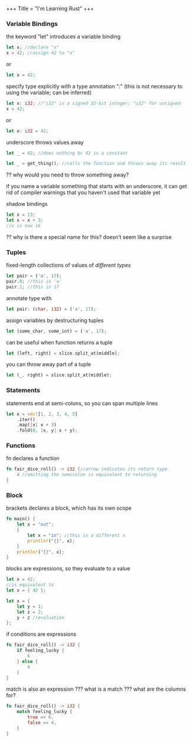 +++
Title = "I'm Learning Rust"
+++

### Variable Bindings

the keyword "let" introduces a variable binding

```rust
let x; //declare "x"
x = 42; //assign 42 to "x"
```
or

```rust
let x = 42;
```

specify type explicitly with a type annotation ":"
(this is not necessary to using the variable; can be inferred)

```rust 
let x: i32; //"i32" is a signed 32-bit integer; "u32" for unsigned
x = 42;
```

or 
```rust
let x: i32 = 42;
```

underscore throws values away

```rust
let _ = 42; //does nothing bc 42 is a constant

let _ = get_thing(); //calls the function and throws away its result
```

?? why would you need to throw something away?

if you name a variable something that starts with an underscore, it can get rid of compiler warnings that you haven't used that variable yet 

shadow bindings 

```rust
let x = 13;
let x = x + 3;
//x is now 16
```
?? why is there a special name for this? doesn't seem like a surprise

### Tuples

fixed-length collections of values of _different types_

```rust
let pair = ('a', 17);
pair.0; //this is 'a'
pair.1; //this is 17
```

annotate type with

```rust
let pair: (char, i32) = ('a', 17);
```

assign variables by destructuring tuples

```rust 
let (some_char, some_int) = ('a', 17);
```

can be useful when function returns a tuple

```rust
let (left, right) = slice.split_at(middle);
```

you can throw away part of a tuple

```rust
let (_, right) = slice.split_at(middle);
```

### Statements

statements end at semi-colons, so you can span multiple lines

```rust
let x = vec![1, 2, 3, 4, 5]
    .iter()
    .map(|x| x + 3)
    .fold(0, |x, y| x + y);
```

### Functions

fn declares a function

```rust
fn fair_dice_roll() -> i32 {//arrow indicates its return type
    4 //omitting the semicolon is equivalent to returning
} 
```

### Block

brackets declares a block, which has its own scope

```rust
fn main() {
    let x = "out";
    {
        let x = "in"; //this is a different x 
        println!("{}", x);
    }
    println!("{}", x);
}
```

blocks are expressions, so they evaluate to a value

```rust 
let x = 42;
//is equivalent to
let x = { 42 };

let x = {
    let y = 1; 
    let z = 2;
    y + z //evaluation
}; 
```

if conditions are expressions

```rust
fn fair_dice_roll() -> i32 {
    if feeling_lucky {
        6
    } else {
        4
    }
}
```

match is also an expression
??? what is a match
??? what are the columns for? 

```rust 
fn fair_dice_roll() -> i32 {
    match feeling_lucky {
        true => 6,
        false => 4, 
    }
}
```